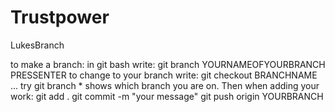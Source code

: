 # Trustpower
LukesBranch

to make a branch: in git bash write: git branch YOURNAMEOFYOURBRANCH PRESSENTER
to change to your branch write: git checkout BRANCHNAME ... try git branch * shows which branch you are on.
Then when adding your work: git add .
git commit -m "your message"
git push origin YOURBRANCH

